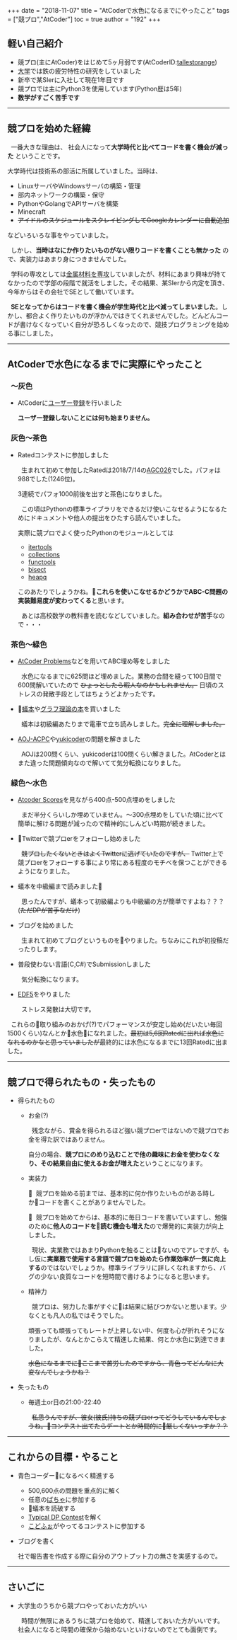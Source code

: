 +++
date = "2018-11-07"
title = "AtCoderで水色になるまでにやったこと"
tags = ["競プロ","AtCoder"]
toc = true
author = "192"
+++

## 軽い自己紹介

* 競プロ(主にAtCoder)をはじめて5ヶ月弱です(AtCoderID:[tallestorange](https://beta.atcoder.jp/users/tallestorange))
* [大学](https://www.titech.ac.jp)では鉄の疲労特性の研究をしていました
* 新卒で某SIerに入社して現在1年目です
* 競プロでは主にPython3を使用しています(Python歴は5年)
* **数学がすごく苦手です**

-------

## 競プロを始めた経緯

&nbsp;&nbsp;一番大きな理由は、 社会人になって**大学時代と比べてコードを書く機会が減った** ということです。

大学時代は技術系の部活に所属していました。当時は、

* LinuxサーバやWindowsサーバの構築・管理
* 部内ネットワークの構築・保守
* PythonやGolangでAPIサーバを構築
* Minecraft
* ~~アイドルのスケジュールをスクレイピングしてGoogleカレンダーに自動追加~~

などいろいろな事をやっていました。

&nbsp;&nbsp;しかし、**当時はなにか作りたいものがない限りコードを書くことも無かった** ので、実装力はあまり身につきませんでした。

&nbsp;&nbsp;学科の専攻としては[金属材料を専攻](http://www.mtl.titech.ac.jp)していましたが、材料にあまり興味が持てなかったので学部の段階で就活をしました。その結果、某SIerから内定を頂き、今年からはその会社でSEとして働いています。

&nbsp;&nbsp;**SEとなってからはコードを書く機会が学生時代と比べ減ってしまいました**。しかし、都合よく作りたいものが浮かんではきてくれませんでした。どんどんコードが書けなくなっていく自分が恐ろしくなったので、競技プログラミングを始める事にしました。

-------

## AtCoderで水色になるまでに実際にやったこと

### &nbsp;&nbsp;〜灰色

- AtCoderに[ユーザー登録](https://beta.atcoder.jp/register)を行いました

    **ユーザー登録しないことには何も始まりません。**

### &nbsp;&nbsp;灰色〜茶色

- Ratedコンテストに参加しました

    &nbsp;&nbsp;生まれて初めて参加したRatedは2018/7/14の[AGC026](https://beta.atcoder.jp/contests/agc026)でした。パフォは988でした(1246位)。

    3連続でパフォ1000前後を出すと茶色になりました。

    &nbsp;&nbsp;この頃はPythonの標準ライブラリをできるだけ使いこなせるようになるためにドキュメントや他人の提出をひたすら読んでいました。
    
    実際に競プロでよく使ったPythonのモジュールとしては

    - [itertools](https://docs.python.jp/3/library/itertools.html)
    - [collections](https://docs.python.jp/3/library/collections.html)
    - [functools](https://docs.python.jp/3/library/functools.html)
    - [bisect](https://docs.python.jp/3/library/bisect.html)
    - [heapq](https://docs.python.jp/3/library/heapq.html)

    このあたりでしょうかね。**これらを使いこなせるかどうかでABC-C問題の実装難易度が変わってくる**と思います。

    &nbsp;&nbsp;あとは高校数学の教科書を読むなどしていました。**組み合わせが苦手**なので・・・


### &nbsp;&nbsp;茶色〜緑色

- [AtCoder Problems](https://kenkoooo.com/atcoder/?user=tallestorange&kind=user)などを用いてABC埋め等をしました <p>

    &nbsp;&nbsp;水色になるまでに625問ほど埋めました。業務の合間を縫って100日間で600問解いていたので ~~ひょっとしたら暇人なのかもしれません。~~ 日頃のストレスの発散手段としてはちょうどよかったです。

- [蟻本](https://www.amazon.co.jp/プログラミングコンテストチャレンジブック-第2版-～問題解決のアルゴリズム活用力とコーディングテクニックを鍛える～-秋葉拓哉/dp/4839941068/ref=sr_1_1?ie=UTF8&qid=1541465415&sr=8-1&keywords=蟻本)や[グラフ理論の本](https://www.amazon.co.jp/グラフ理論入門-R-J-ウィルソン/dp/4764902966/ref=sr_1_2?ie=UTF8&qid=1541465440&sr=8-2&keywords=グラフ理論)を買いました <p>

    &nbsp;&nbsp;蟻本は初級編あたりまで電車で立ち読みしました。~~完全に理解しました。~~

- [AOJ-ACPC](http://aoj-icpc.ichyo.jp)や[yukicoder](https://yukicoder.me)の問題を解きました <p>

    &nbsp;&nbsp;AOJは200問くらい、yukicoderは100問くらい解きました。AtCoderとはまた違った問題傾向なので解いてて気分転換になりました。

### &nbsp;&nbsp;緑色〜水色
- [Atcoder Scores](https://atcoder-scores.herokuapp.com/index.html?user=tallestorange)を見ながら400点-500点埋めをしました

    &nbsp;&nbsp;まだ半分くらいしか埋めていません。〜300点埋めをしていた頃に比べて簡単に解ける問題が減ったので精神的にしんどい時期が続きました。

- Twitterで競プロerをフォローし始めました

    &nbsp;&nbsp;~~競プロしたくないときはよくTwitterに逃げていたのですが、~~ Twitter上で競プロerをフォローする事により常にある程度のモチベを保つことができるようになりました。

- 蟻本を中級編まで読みました

    &nbsp;&nbsp;思ったんですが、蟻本って初級編よりも中級編の方が簡単ですよね？？？(~~ただDPが苦手なだけ~~)

- ブログを始めました

    &nbsp;&nbsp;生まれて初めてブログというものをやりました。ちなみにこれが初投稿だったりします。

- 普段使わない言語(C,C#)でSubmissionしました

    &nbsp;&nbsp;気分転換になります。

- [EDF5](https://www.d3p.co.jp/edf5/)をやりました

    &nbsp;&nbsp;ストレス発散は大切です。

&nbsp;&nbsp;これらの取り組みのおかげ(?)でパフォーマンスが安定し始め(だいたい毎回1500くらい)なんとか水色になれました。~~最初は5,6回Ratedに出れば水色になれるのかなと思っていましたが~~最終的には水色になるまでに13回Ratedに出ました。

-------

## 競プロで得られたもの・失ったもの

- 得られたもの

    - お金(?)<p>

        &nbsp;&nbsp;残念ながら、賞金を得られるほど強い競プロerではないので競プロでお金を得た訳ではありません。

        自分の場合、**競プロにのめり込むことで他の趣味にお金を使わなくなり、その結果自由に使えるお金が増えた**ということになります。

    - 実装力<p>

        &nbsp;&nbsp;競プロを始める前までは、基本的に何か作りたいものがある時しかコードを書くことがありませんでした。

        &nbsp;&nbsp;競プロを始めてからは、基本的に毎日コードを書いていますし、勉強のために**他人のコードを読む機会も増えた**ので爆発的に実装力が向上しました。

        &nbsp;&nbsp;現状、実業務ではあまりPythonを触ることはないのでアレですが、もし仮に**実業務で使用する言語で競プロを始めたら作業効率が一気に向上する**のではないでしょうか。標準ライブラリに詳しくなれますから、バグの少ない良質なコードを短時間で書けるようになると思います。

    - 精神力<p>

        &nbsp;&nbsp;競プロは、努力した事がすぐには結果に結びつかないと思います。少なくとも凡人の私ではそうでした。

        頑張っても頑張ってもレートが上昇しない中、何度も心が折れそうになりましたが、なんとかこらえて精進した結果、何とか水色に到達できました。

        ~~水色になるまでにここまで苦労したのですから、青色ってどんなに大変なんでしょうかね？~~

- 失ったもの

    - 毎週土or日の21:00-22:40<p>

        &nbsp;&nbsp;~~私思うんですが、彼女(彼氏)持ちの競プロerってどうしているんでしょうね。コンテスト出てたらデートとか時間的に厳しくないっすか？？~~

-------

## これからの目標・やること

- 青色コーダーになるべく精進する

    - 500,600点の問題を重点的に解く
    - 任意の[ばちゃ](https://not-522.appspot.com)に参加する
    - 蟻本を読破する
    - [Typical DP Contest](https://tdpc.contest.atcoder.jp)を解く
    - [こどふぉ](https://codeforces.com)がやってるコンテストに参加する

- ブログを書く

    社で報告書を作成する際に自分のアウトプット力の無さを実感するので。

-------

## さいごに

- 大学生のうちから競プロやっておいた方がいい

    &nbsp;&nbsp;時間が無限にあるうちに競プロを始めて、精進しておいた方がいいです。社会人になると時間の確保から始めないといけないのでとても面倒です。
